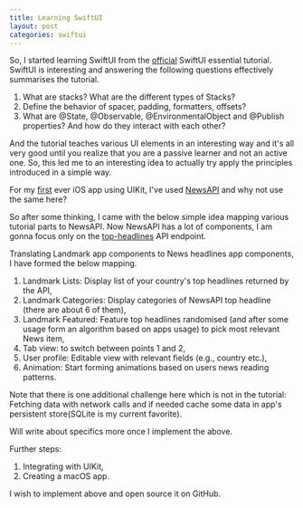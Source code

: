 ```yaml
---
title: Learning SwiftUI
layout: post
categories: swiftui
---
```


So, I started learning SwiftUI from the [official] SwiftUI essential tutorial. SwiftUI is interesting and
answering the following questions effectively summarises the tutorial.

1. What are stacks? What are the different types of Stacks?
2. Define the behavior of spacer, padding, formatters, offsets?
3. What are @State, @Observable, @EnvironmentalObject and @Publish properties? 
And how do they interact with each other?

And the tutorial teaches various UI elements in an interesting way and it's all very good until
you realize that you are a passive learner and not an active one. So, this led me to an interesting idea to actually try apply the principles introduced in a simple way.

For my [first] ever iOS app using UIKit, I've used [NewsAPI] and why not use the same here?

So after some thinking, I came with the below simple idea mapping various tutorial parts to NewsAPI.
Now NewsAPI has a lot of components, I am gonna focus only on the [top-headlines] API endpoint.

Translating Landmark app components to News headlines app components, I have formed the below mapping.

1. Landmark Lists: Display list of your country's top headlines returned by the API,
2. Landmark Categories: Display categories of NewsAPI top headline (there are about 6 of them),
3. Landmark Featured: Feature top headlines randomised (and after some usage form an algorithm based on apps usage) to pick most relevant News item,
4. Tab view: to switch between points 1 and 2,
5. User profile: Editable view with relevant fields (e.g., country etc.),
6. Animation: Start forming animations based on users news reading patterns.

Note that there is one additional challenge here which is not in the tutorial: 
Fetching data with network calls and if needed cache some data in app's persistent store(SQLite is my current favorite).

Will write about specifics more once I implement the above.

Further steps:
1. Integrating with UIKit,
2. Creating a macOS app.

I wish to implement above and open source it on GitHub.


[official]: https://developer.apple.com/tutorials/swiftui
[first]: https://github.com/Nikhil0487/NewsApp
[NewsAPI]: https://newsapi.org
[top-headlines]: https://newsapi.org/docs/endpoints/top-headlines